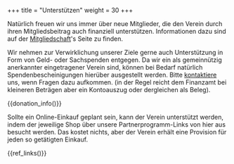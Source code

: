 +++
title = "Unterstützen"
weight = 30
+++

Natürlich freuen wir uns immer über neue Mitglieder, die den Verein durch ihren Mitgliedsbeitrag auch finanziell unterstützen. Informationen dazu sind auf der [Mitgliedschaft](@/about/membership.md)'s Seite zu finden.

Wir nehmen zur Verwirklichung unserer Ziele gerne auch Unterstützung in Form von Geld- oder Sachspenden entgegen. Da wir ein als gemeinnützig anerkannter eingetragener Verein sind, können bei Bedarf natürlich Spendenbescheinigungen hierüber ausgestellt werden. Bitte [kontaktiere](@/contact.md) uns, wenn Fragen dazu aufkommen. (in der Regel reicht dem Finanzamt bei kleineren Beträgen aber ein Kontoauszug oder dergleichen als Beleg).

{{donation_info()}}

Sollte ein Online-Einkauf geplant sein, kann der Verein unterstützt werden, indem der jeweilige Shop über unsere Partnerprogramm-Links von hier aus besucht werden. Das kostet nichts, aber der Verein erhält eine Provision für jeden so getätigten Einkauf.

{{ref_links()}}